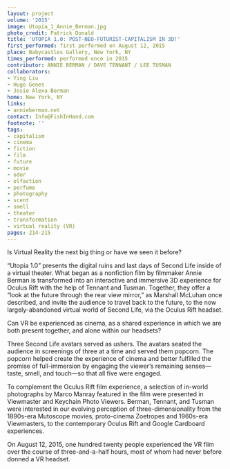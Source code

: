 ```yaml
---
layout: project
volume: '2015'
image: Utopia_1_Annie_Berman.jpg
photo_credit: Patrick Donald
title: 'UTOPIA 1.0: POST-NEO-FUTURIST-CAPITALISM IN 3D!'
first_performed: first performed on August 12, 2015
place: Babycastles Gallery, New York, NY
times_performed: performed once in 2015
contributor: ANNIE BERMAN / DAVE TENNANT / LEE TUSMAN
collaborators:
- Ying Liu
- Hugo Genes
- Josie Alexa Berman
home: New York, NY
links:
- annieberman.net
contact: Info@FishInHand.com
footnote: ''
tags:
- capitalism
- cinema
- fiction
- film
- future
- movie
- odor
- olfaction
- perfume
- photography
- scent
- smell
- theater
- transformation
- virtual reality (VR)
pages: 214-215
---
```


Is Virtual Reality the next big thing or have we seen it before?

“Utopia 1.0” presents the digital ruins and last days of Second Life inside of a virtual theater. What began as a nonfiction film by filmmaker Annie Berman is transformed into an interactive and immersive 3D experience for Oculus Rift with the help of Tennant and Tusman. Together, they offer a “look at the future through the rear view mirror,” as Marshall McLuhan once described, and invite the audience to travel back to the future, to the now largely-abandoned virtual world of Second Life, via the Oculus Rift headset.

Can VR be experienced as cinema, as a shared experience in which we are both present together, and alone within our headsets?

Three Second Life avatars served as ushers. The avatars seated the audience in screenings of three at a time and served them popcorn. The popcorn helped create the experience of cinema and better fulfilled the promise of full-immersion by engaging the viewer’s remaining senses—taste, smell, and touch—so that all five were engaged.

To complement the Oculus Rift film experience, a selection of in-world photographs by Marco Manray featured in the film were presented in Viewmaster and Keychain Photo Viewers. Berman, Tennant, and Tusman were interested in our evolving perception of three-dimensionality from the 1890s-era Mutoscope movies, proto-cinema Zoetropes and 1960s-era Viewmasters, to the contemporary Oculus Rift and Google Cardboard experiences.

On August 12, 2015, one hundred twenty people experienced the VR film over the course of three-and-a-half hours, most of whom had never before donned a VR headset.
